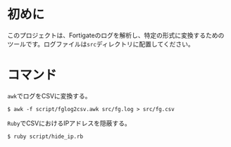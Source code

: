 # 初めに
このプロジェクトは、Fortigateのログを解析し、特定の形式に変換するためのツールです。ログファイルは`src`ディレクトリに配置してください。

# コマンド

`awk`でログをCSVに変換する。

```
$ awk -f script/fglog2csv.awk src/fg.log > src/fg.csv
```

`Ruby`でCSVにおけるIPアドレスを隠蔽する。

```
$ ruby script/hide_ip.rb
```
